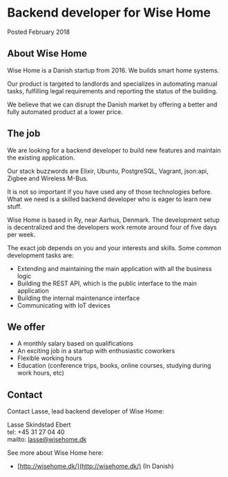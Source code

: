 # Backend developer for Wise Home

Posted February 2018

## About Wise Home

Wise Home is a Danish startup from 2016. We builds smart home systems.

Our product is targeted to landlords and specializes in automating manual tasks, fulfilling legal requirements and
reporting the status of the building.

We believe that we can disrupt the Danish market by offering a better and fully automated product at a lower price.

## The job

We are looking for a backend developer to build new features and maintain the existing application.

Our stack buzzwords are Elixir, Ubuntu, PostgreSQL, Vagrant, json:api, Zigbee and Wireless M-Bus.

It is not so important if you have used any of those technologies before. What we need is a skilled backend developer
who is eager to learn new stuff.

Wise Home is based in Ry, near Aarhus, Denmark. The development setup is decentralized and the developers work remote
around four of five days per week.

The exact job depends on you and your interests and skills. Some common development tasks are:

* Extending and maintaining the main application with all the business logic
* Building the REST API, which is the public interface to the main application
* Building the internal maintenance interface
* Communicating with IoT devices

## We offer

* A monthly salary based on qualifications
* An exciting job in a startup with enthusiastic coworkers
* Flexible working hours
* Education (conference trips, books, online courses, studying during work hours, etc)

## Contact

Contact Lasse, lead backend developer of Wise Home:

Lasse Skindstad Ebert  
tel: +45 31 27 04 40  
mailto: lasse@wisehome.dk

See more about Wise Home here:

* [http://wisehome.dk/](http://wisehome.dk/) (In Danish)
